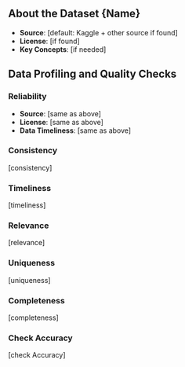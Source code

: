 ## About the Dataset {Name}

- **Source**: [default: Kaggle + other source if found]
- **License**: [if found]
- **Key Concepts**: [if needed]

## Data Profiling and Quality Checks

### Reliability

- **Source**: [same as above]
- **License**: [same as above]
- **Data Timeliness**: [same as above]

### Consistency

[consistency]

### Timeliness

[timeliness]

### Relevance

[relevance]

### Uniqueness

[uniqueness]

### Completeness

[completeness]

### Check Accuracy

[check Accuracy]
